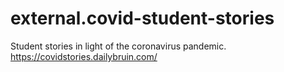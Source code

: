 # external.covid-student-stories
Student stories in light of the coronavirus pandemic.
https://covidstories.dailybruin.com/
